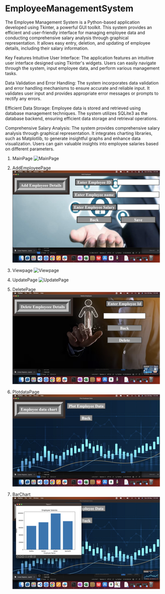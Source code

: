 # EmployeeManagementSystem

The Employee Management System is a Python-based application developed using Tkinter, a powerful GUI toolkit. This system provides an efficient and user-friendly interface for managing employee data and conducting comprehensive salary analysis through graphical representation. It allows easy entry, deletion, and updating of employee details, including their salary information.

Key Features
Intuitive User Interface: The application features an intuitive user interface designed using Tkinter's widgets. Users can easily navigate through the system, input employee data, and perform various management tasks.

Data Validation and Error Handling: The system incorporates data validation and error handling mechanisms to ensure accurate and reliable input. It validates user input and provides appropriate error messages or prompts to rectify any errors.

Efficient Data Storage: Employee data is stored and retrieved using database management techniques. The system utilizes SQLite3 as the database backend, ensuring efficient data storage and retrieval operations.

Comprehensive Salary Analysis: The system provides comprehensive salary analysis through graphical representation. It integrates charting libraries, such as Matplotlib, to generate insightful graphs and enhance data visualization. Users can gain valuable insights into employee salaries based on different parameters.

1. MainPage
![MainPage](screenshots/MainPageEMS.png)

2. AddEmployeePage
![AddEmployeePage](screenshots/AddEmployeePage.png)

3. Viewpage
![Viewpage](screenshots/ViewPage.png)

4. UpdatePage
![UpdatePage](screenshots/UpdatePage.png)

5. DeletePage
![Deletepage](screenshots/DeletePage.png)

6. PlotdataPage
![PlotdataPage](screenshots/Plotdatapage.png)

7. BarChart
![BarChart](screenshots/Barchart.png)